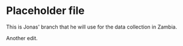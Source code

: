 # Placeholder file

This is Jonas' branch that he will use for the data collection in Zambia. 

Another edit.